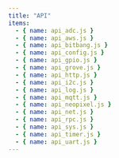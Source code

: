```yaml
---
title: "API"
items:
  - { name: api_adc.js }
  - { name: api_aws.js }
  - { name: api_bitbang.js }
  - { name: api_config.js }
  - { name: api_gpio.js }
  - { name: api_grove.js }
  - { name: api_http.js }
  - { name: api_i2c.js }
  - { name: api_log.js }
  - { name: api_mqtt.js }
  - { name: api_neopixel.js }
  - { name: api_net.js }
  - { name: api_rpc.js }
  - { name: api_sys.js }
  - { name: api_timer.js }
  - { name: api_uart.js }
---
```

